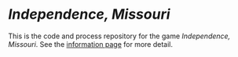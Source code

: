 # *Independence, Missouri*

This is the code and process repository for the game *Independence, Missouri*. See the [information page](info/) for more detail.
